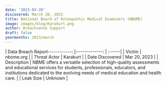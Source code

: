 ```yaml
---
date: '2023-03-20'
discovered: March 20, 2023
title: National Board of Osteopathic Medical Examiners (NBOME)
image: images/blog/Karakurt.png
author: Breachsense Support
draft: false
yearmonths: 2023/march
---
```


| Data Breach Report------------:     |:-------------:    | :-----:|
| Victim      | nbome.org      | 
| Threat Actor      | Karakurt      | 
| Date Discovered      | Mar 20, 2023      | 
| Description      | NBME offers a versatile selection of high-quality assessments and educational services for students, professionals, educators, and institutions dedicated to the evolving needs of medical education and health care.      | 
| Leak Size      | Unknown      | 

